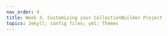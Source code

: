 ```yaml
---
nav_order: 4
title: Week 3. Customizing your CollectionBuilder Project
topics: Jekyll; config files; yml; Themes
---
```

